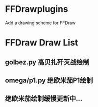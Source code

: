 # FFDrawplugins
Add a drawing scheme for FFDraw


# FFDraw Draw List
  ## golbez.py   高贝扎歼灭战绘制
  ## omega/p1.py  绝欧米茄P1绘制
  ## 绝欧米茄绘制缓慢更新中...
